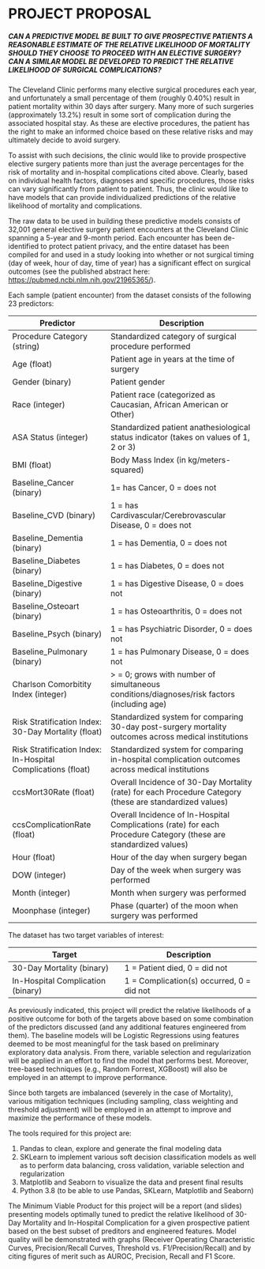 # PROJECT PROPOSAL

##### CAN A PREDICTIVE MODEL BE BUILT TO GIVE PROSPECTIVE PATIENTS A REASONABLE ESTIMATE OF THE RELATIVE LIKELIHOOD OF MORTALITY SHOULD THEY CHOOSE TO PROCEED WITH AN ELECTIVE SURGERY? CAN A SIMILAR MODEL BE DEVELOPED TO PREDICT THE RELATIVE LIKELIHOOD OF SURGICAL COMPLICATIONS? 

The Cleveland Clinic performs many elective surgical procedures each year, and unfortunately a small percentage of them (roughly 0.40%) result in patient mortality within 30 days after surgery. Many more of such surgeries (approximately 13.2%) result in some sort of complication during the associated hospital stay. As these are elective procedures, the patient has the right to make an informed choice based on these relative risks and may ultimately decide to avoid surgery.

To assist with such decisions, the clinic would like to provide prospective elective surgery patients more than just the average percentages for the risk of mortality and in-hospital complications cited above. Clearly, based on individual health factors, diagnoses and specific procedures, those risks can vary significantly from patient to patient. Thus, the clinic would like to have models that can provide individualized predictions of the relative likelihood of mortality and complications.

The raw data to be used in building these predictive models consists of 32,001 general elective surgery patient encounters at the Cleveland Clinic spanning a 5-year and 9-month period. Each encounter has been de-identified to protect patient privacy, and the entire dataset has been compiled for and used in a study looking into whether or not surgical timing (day of week, hour of day, time of year) has a significant effect on surgical outcomes (see the published abstract here: https://pubmed.ncbi.nlm.nih.gov/21965365/). 

Each sample (patient encounter) from the dataset consists of the following 23 predictors: 

| Predictor                                                    | Description                                                  |
| ------------------------------------------------------------ | ------------------------------------------------------------ |
| Procedure Category (string)                                  | Standardized category of surgical procedure performed        |
| Age (float)                                                  | Patient age in years at the time of surgery                  |
| Gender (binary)                                              | Patient gender                                               |
| Race (integer)                                               | Patient race (categorized as Caucasian, African American or Other) |
| ASA Status (integer)                                         | Standardized patient anathesiological status indicator (takes on values of 1, 2 or 3) |
| BMI (float)                                                  | Body Mass Index (in kg/meters-squared)                       |
| Baseline_Cancer (binary)                                     | 1= has Cancer, 0 = does not                                  |
| Baseline_CVD (binary)                                        | 1 = has Cardivascular/Cerebrovascular Disease, 0 = does not  |
| Baseline_Dementia (binary)                                   | 1 = has Dementia, 0 = does not                               |
| Baseline_Diabetes (binary)                                   | 1 = has Diabetes, 0 = does not                               |
| Baseline_Digestive (binary)                                  | 1 = has Digestive Disease, 0 = does not                      |
| Baseline_Osteoart (binary)                                   | 1 = has Osteoarthritis, 0 = does not                         |
| Baseline_Psych (binary)                                      | 1 = has Psychiatric Disorder, 0 = does not                   |
| Baseline_Pulmonary (binary)                                  | 1 = has Pulmonary Disease, 0 = does not                      |
| Charlson Comorbitity Index (integer)                         | > = 0; grows with number of simultaneous conditions/diagnoses/risk factors (including age) |
| Risk Stratification Index: 30-Day Mortality (float)          | Standardized system for comparing 30-day post-surgery mortality outcomes across medical institutions |
| Risk Stratification Index: In-Hospital Complications (float) | Standardized system for comparing in-hospital complication outcomes across medical institutions |
| ccsMort30Rate (float)                                        | Overall Incidence of 30-Day Mortality (rate) for each Procedure Category (these are standardized values) |
| ccsComplicationRate (float)                                  | Overall Incidence of In-Hospital Complications (rate) for each Procedure Category (these are standardized values) |
| Hour (float)                                                 | Hour of the day when surgery began                           |
| DOW (integer)                                                | Day of the week when surgery was performed                   |
| Month (integer)                                              | Month when surgery was performed                             |
| Moonphase (integer)                                          | Phase (quarter) of the moon when surgery was performed       |



The dataset has two target variables of interest:

| Target                            | Description                               |
| --------------------------------- | ----------------------------------------- |
| 30-Day Mortality (binary)         | 1 = Patient died, 0 = did not             |
| In-Hospital Complication (binary) | 1 = Complication(s) occurred, 0 = did not |



As previously indicated, this project will predict the relative likelihoods of a positive outcome for both of the targets above based on some combination of the predictors discussed (and any additional features engineered from them). The baseline models will be Logistic Regressions using features deemed to be most meaningful for the task based on preliminary exploratory data analysis. From there, variable selection and regularization will be applied in an effort to find the model that performs best. Moreover, tree-based techniques (e.g., Random Forrest, XGBoost) will also be employed in an attempt to improve performance.

Since both targets are imbalanced (severely in the case of Mortality), various mitigation techniques (including sampling, class weighting and threshold adjustment) will be employed in an attempt to improve and maximize the performance of these models.

The tools required for this project are: 

1. Pandas to clean, explore and generate the final modeling data
3. SKLearn to implement various soft decision classification models as well as to perform data balancing, cross validation, variable selection and regularization
4. Matplotlib and Seaborn to visualize the data and present final results
5. Python 3.8 (to be able to use Pandas, SKLearn, Matplotlib and Seaborn)

The Minimum Viable Product for this project will be a report (and slides) presenting models optimally tuned to predict the relative likelihood of 30-Day Mortality and In-Hospital Complication for a given prospective patient based on the best subset of preditors and engineered features. Model quality will be demonstrated with graphs (Receiver Operating Characteristic Curves, Precision/Recall Curves, Threshold vs. F1/Precision/Recall) and by citing figures of merit such as AUROC, Precision, Recall and F1 Score.

